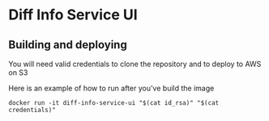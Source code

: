 # Diff Info Service UI

## Building and deploying
You will need valid credentials to clone the repository and to deploy to AWS on S3

Here is an example of how to run after you've build the image

`docker run -it diff-info-service-ui "$(cat id_rsa)" "$(cat credentials)"`
